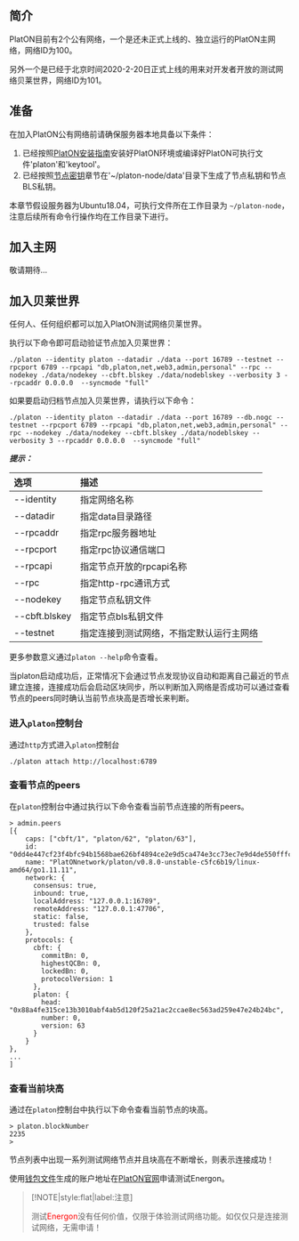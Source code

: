 ## 简介

PlatON目前有2个公有网络，一个是还未正式上线的、独立运行的PlatON主网络，网络ID为100。

另外一个是已经于北京时间2020-2-20日正式上线的用来对开发者开放的测试网络贝莱世界，网络ID为101。

## 准备

在加入PlatON公有网络前请确保服务器本地具备以下条件：

1. 已经按照[PlatON安装指南](/zh-cn/Node/[Chinese-Simplified]-安装节点.md)安装好PlatON环境或编译好PlatON可执行文件'platon'和'keytool'。
2. 已经按照[节点密钥](/zh-cn/Node/_[Chinese-Simplified]-环境准备.md#节点秘钥)章节在'~/platon-node/data'目录下生成了节点私钥和节点BLS私钥。


本章节假设服务器为Ubuntu18.04，可执行文件所在工作目录为 `~/platon-node`，注意后续所有命令行操作均在工作目录下进行。

## 加入主网

敬请期待...

## 加入贝莱世界

任何人、任何组织都可以加入PlatON测试网络贝莱世界。

执行以下命令即可启动验证节点加入贝莱世界：

```
./platon --identity platon --datadir ./data --port 16789 --testnet --rpcport 6789 --rpcapi "db,platon,net,web3,admin,personal" --rpc --nodekey ./data/nodekey --cbft.blskey ./data/nodeblskey --verbosity 3 --rpcaddr 0.0.0.0  --syncmode "full"
```
如果要启动归档节点加入贝莱世界，请执行以下命令：
```
./platon --identity platon --datadir ./data --port 16789 --db.nogc --testnet --rpcport 6789 --rpcapi "db,platon,net,web3,admin,personal" --rpc --nodekey ./data/nodekey --cbft.blskey ./data/nodeblskey --verbosity 3 --rpcaddr 0.0.0.0  --syncmode "full"
```

***提示：***

| 选项         | 描述                     |
|:------------ |:------------------------ |
| --identity   | 指定网络名称             |
| --datadir    | 指定data目录路径         |
| --rpcaddr    | 指定rpc服务器地址        |
| --rpcport    | 指定rpc协议通信端口      |
| --rpcapi     | 指定节点开放的rpcapi名称 |
| --rpc        | 指定http-rpc通讯方式     |
| --nodekey    | 指定节点私钥文件         |
| --cbft.blskey| 指定节点bls私钥文件      |
| --testnet    | 指定连接到测试网络，不指定默认运行主网络 |

更多参数意义通过`platon --help`命令查看。

当platon启动成功后，正常情况下会通过节点发现协议自动和距离自己最近的节点建立连接，连接成功后会启动区块同步，所以判断加入网络是否成功可以通过查看节点的peers同时确认当前节点块高是否增长来判断。

### 进入`platon`控制台

通过`http`方式进入`platon`控制台

```
./platon attach http://localhost:6789
```

### 查看节点的peers

在`platon`控制台中通过执行以下命令查看当前节点连接的所有peers。


```
> admin.peers
[{
    caps: ["cbft/1", "platon/62", "platon/63"],
    id: "0dd4e447cf23f4bfc94b1568bae626bf4894ce2e9d5ca474e3cc73ec7e9d4de550fffc1e2fc64cca25d42aecf6169cf8f8c0f4fe6adb847c33dc6ceb6f001bd1",
    name: "PlatONnetwork/platon/v0.8.0-unstable-c5fc6b19/linux-amd64/go1.11.11",
    network: {
      consensus: true,
      inbound: true,
      localAddress: "127.0.0.1:16789",
      remoteAddress: "127.0.0.1:47706",
      static: false,
      trusted: false
    },
    protocols: {
      cbft: {
        commitBn: 0,
        highestQCBn: 0,
        lockedBn: 0,
        protocolVersion: 1
      },
      platon: {
        head: "0x88a4fe315ce13b3010abf4ab5d120f25a21ac2ccae8ec563ad259e47e24b24bc",
        number: 0,
        version: 63
      }
    }
},
...
]
```

### 查看当前块高

通过在`platon`控制台中执行以下命令查看当前节点的块高。

```
> platon.blockNumber
2235
>
```

节点列表中出现一系列测试网络节点并且块高在不断增长，则表示连接成功！

使用[钱包文件](/zh-cn/Node/_[Chinese-Simplified]-环境准备.md#钱包文件)生成的账户地址在[PlatON官网](https://developer.platon.network/energon/)申请测试Energon。


>[!NOTE|style:flat|label:注意]
>
>测试<font color=red>Energon</font>没有任何价值，仅限于体验测试网络功能。如仅仅只是连接测试网络，无需申请！



